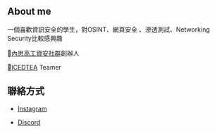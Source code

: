 ## About me
一個喜歡資訊安全的學生，對OSINT、網頁安全 
、滲透測試、Networking Security比較感興趣

🏫[內思高工資安社群](https://www.instagram.com/savs_hacker/)創辦人

🚩[ICEDTEA](https://ctftime.org/team/303514) Teamer


## 聯絡方式
- [Instagram](https://www.instagram.com/elliot_404_tw/)

- [Discord](https://discord.com/users/628939416693506049)
